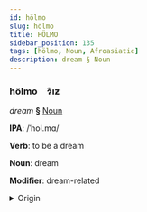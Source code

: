 ```yaml
---
id: hölmo
slug: hölmo
title: HÖLMO
sidebar_position: 135
tags: [hölmo, Noun, Afroasiatic]
description: dream § Noun
---
```


### hölmo&emsp;<span kind="abugida">ɂ͊ıƶ</span>

*dream* **§** [Noun](../../tags/Noun)

**IPA**: /ˈhol.mɑ/

**Verb**: to be a dream

**Noun**: dream

**Modifier**: dream-related

<details>
    <summary>Origin</summary>
    Maltese ħolma /ˈħɔl.ma/<br/>
    <em>Afroasiatic Language Family</em>
</details>